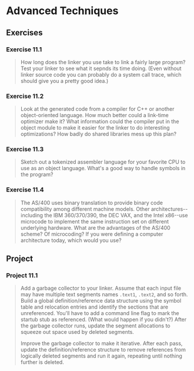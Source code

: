 # Advanced Techniques

## Exercises

### Exercise 11.1

> How long does the linker you use take to link a fairly large program? Test your linker to see what it sepnds its time
> doing. (Even without linker source code you can probably do a system call trace, which should give you a pretty good
> idea.)

### Exercise 11.2

> Look at the generated code from a compiler for C++ or another object-oriented language. How much better could a
> link-time optimizer make it? What information could the compiler put in the object module to make it easier for the
> linker to do interesting optimizations? How badly do shared libraries mess up this plan?

### Exercise 11.3

> Sketch out a tokenized assembler language for your favorite CPU to use as an object language. What's a good way to
> handle symbols in the program?

### Exercise 11.4

> The AS/400 uses binary translation to provide binary code compatibility among different machine models. Other
> architectures--including the IBM 360/370/390, the DEC VAX, and the Intel x86--use microcode to implement the same
> instruction set on different underlying hardware. What are the advantages of the AS/400 scheme? Of microcoding? If
> you were defining a computer architecture today, which would you use?

## Project

### Project 11.1

> Add a garbage collector to your linker. Assume that each input file may have multiple text segments names `.text1`,
> `.text2`, and so forth. Build a global definition/reference data structure using the symbol table and relocation
> entries and identify the sections that are unreferenced. You'll have to add a command line flag to mark the startub
> stub as referenced. (What would happen if you didn't?) After the garbage collector runs, update the segment
> allocations to squeeze out space used by deleted segments.
>
> Improve the garbage collector to make it iterative. After each pass, update the definition/reference structure to
> remove references from logically deleted segments and run it again, repeating until nothing further is deleted.
